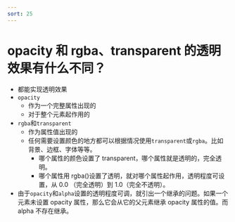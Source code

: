 ```yaml
---
sort: 25
---
```


# opacity 和 rgba、transparent 的透明效果有什么不同？

- 都能实现透明效果
- `opacity`
  - 作为一个完整属性出现的
  - 对于整个元素起作用的
- `rgba`和`transparent`
  - 作为属性值出现的
  - 任何需要设置颜色的地方都可以根据情况使用`transparent`或`rgba`。比如背景、边框、字体等等。
    - 哪个属性的颜色设置了 transparent，哪个属性就是透明的，完全透明。
    - 哪个属性用 rgba()设置了透明，就对哪个属性起作用，透明程度可设置，从 0.0 （完全透明）到 1.0（完全不透明）。
- 由于`opacity`和`alpha`设置的透明程度可调，就引出一个继承的问题。如果一个元素未设置 opacity 属性，那么它会从它的父元素继承 opacity 属性的值。而 alpha 不存在继承。
